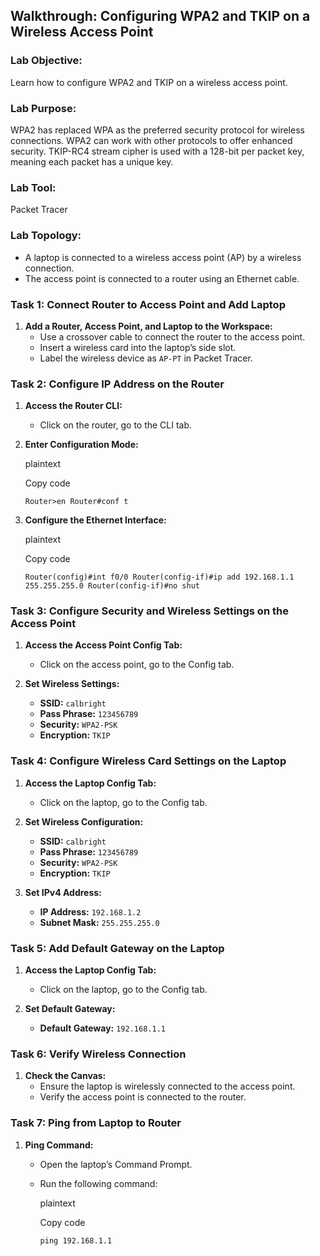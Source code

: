 ## Walkthrough: Configuring WPA2 and TKIP on a Wireless Access Point

### Lab Objective:

Learn how to configure WPA2 and TKIP on a wireless access point.

### Lab Purpose:

WPA2 has replaced WPA as the preferred security protocol for wireless connections. WPA2 can work with other protocols to offer enhanced security. TKIP-RC4 stream cipher is used with a 128-bit per packet key, meaning each packet has a unique key.

### Lab Tool:

Packet Tracer

### Lab Topology:

- A laptop is connected to a wireless access point (AP) by a wireless connection.
- The access point is connected to a router using an Ethernet cable.

### Task 1: Connect Router to Access Point and Add Laptop

1.  **Add a Router, Access Point, and Laptop to the Workspace:**
    - Use a crossover cable to connect the router to the access point.
    - Insert a wireless card into the laptop’s side slot.
    - Label the wireless device as `AP-PT` in Packet Tracer.

### Task 2: Configure IP Address on the Router

1.  **Access the Router CLI:**
    
    - Click on the router, go to the CLI tab.
2.  **Enter Configuration Mode:**
    
    plaintext
    
    Copy code
    
    `Router>en Router#conf t`
    
3.  **Configure the Ethernet Interface:**
    
    plaintext
    
    Copy code
    
    `Router(config)#int f0/0 Router(config-if)#ip add 192.168.1.1 255.255.255.0 Router(config-if)#no shut`
    

### Task 3: Configure Security and Wireless Settings on the Access Point

1.  **Access the Access Point Config Tab:**
    
    - Click on the access point, go to the Config tab.
2.  **Set Wireless Settings:**
    
    - **SSID:** `calbright`
    - **Pass Phrase:** `123456789`
    - **Security:** `WPA2-PSK`
    - **Encryption:** `TKIP`

### Task 4: Configure Wireless Card Settings on the Laptop

1.  **Access the Laptop Config Tab:**
    
    - Click on the laptop, go to the Config tab.
2.  **Set Wireless Configuration:**
    
    - **SSID:** `calbright`
    - **Pass Phrase:** `123456789`
    - **Security:** `WPA2-PSK`
    - **Encryption:** `TKIP`
3.  **Set IPv4 Address:**
    
    - **IP Address:** `192.168.1.2`
    - **Subnet Mask:** `255.255.255.0`

### Task 5: Add Default Gateway on the Laptop

1.  **Access the Laptop Config Tab:**
    
    - Click on the laptop, go to the Config tab.
2.  **Set Default Gateway:**
    
    - **Default Gateway:** `192.168.1.1`

### Task 6: Verify Wireless Connection

1.  **Check the Canvas:**
    - Ensure the laptop is wirelessly connected to the access point.
    - Verify the access point is connected to the router.

### Task 7: Ping from Laptop to Router

1.  **Ping Command:**
    - Open the laptop’s Command Prompt.
        
    - Run the following command:
        
        plaintext
        
        Copy code
        
        `ping 192.168.1.1`
